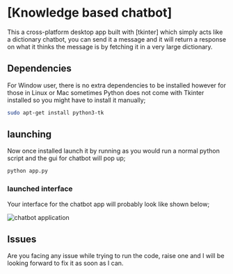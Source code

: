 # [Knowledge based chatbot]

This a cross-platform desktop app built with [tkinter] which simply acts like a dictionary chatbot, you can send it a message and it will return a response on what it thinks the message is by fetching it in a very large dictionary.

## Dependencies

For Window user, there is no extra dependencies to be installed however for those in Linux or Mac sometimes Python does not come with Tkinter installed so you might have to install it manually;

```bash
sudo apt-get install python3-tk
```

## launching

Now once installed launch it by running as you would run a normal python script and the gui for chatbot will pop up;

```bash
python app.py
```

### launched interface

Your interface for the chatbot app will probably look like shown below;

![chatbot application](iris.png)

## Issues

Are you facing any issue while trying to run the code, raise one and I will be looking forward to fix it as soon as I can.
